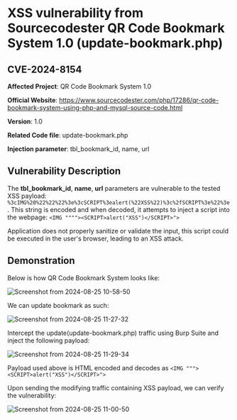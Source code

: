 
# XSS vulnerability from Sourcecodester QR Code Bookmark System 1.0 (update-bookmark.php)
## CVE-2024-8154

**Affected Project**: QR Code Bookmark System 1.0

**Official Website**: https://www.sourcecodester.com/php/17286/qr-code-bookmark-system-using-php-and-mysql-source-code.html

**Version**: 1.0

**Related Code file**: update-bookmark.php

**Injection parameter**: tbl_bookmark_id, name, url

## Vulnerability Description

The **tbl_bookmark_id**, **name**, **url** parameters are vulnerable to the tested XSS payload: `%3cIMG%20%22%22%22%3e%3cSCRIPT%3ealert(%22XSS%22)%3c%2fSCRIPT%3e%22%3e`. This string is encoded and when decoded, it attempts to inject a script into the webpage:
`<IMG """"><SCRIPT>alert("XSS")</SCRIPT>">`

Application does not properly sanitize or validate the input, this script could be executed in the user's browser, leading to an XSS attack.

## Demonstration
Below is how QR Code Bookmark System looks like:

![Screenshot from 2024-08-25 10-58-50](https://github.com/user-attachments/assets/ea1d467c-872b-434d-9039-2d4638a861d5)

We can update bookmark as such:

![Screenshot from 2024-08-25 11-27-32](https://github.com/user-attachments/assets/b577edf3-6196-4191-841f-e61ff49ef633)

Intercept the update(update-bookmark.php) traffic using Burp Suite and inject the following payload:

![Screenshot from 2024-08-25 11-29-34](https://github.com/user-attachments/assets/ec0bef13-67cf-4aa1-83bb-d22e4c2f40f5)

Payload used above is HTML encoded and decodes as `<IMG """><SCRIPT>alert("XSS")</SCRIPT>">`

Upon sending the modifying traffic containing XSS payload, we can verify the vulnerability:

![Screenshot from 2024-08-25 11-00-50](https://github.com/user-attachments/assets/28168943-a37b-473f-bdc5-26c78ede3034)
